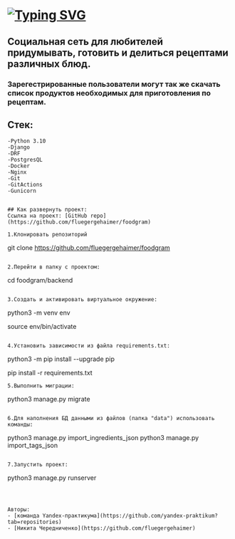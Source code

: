 # [![Typing SVG](https://readme-typing-svg.herokuapp.com?color=%2336BCF7&lines=FOODGRAM)](https://git.io/typing-svg)

## Социальная сеть для любителей придумывать, готовить и делиться рецептами различных блюд.
### Зарегестрированные пользователи могут так же скачать список продуктов необходимых для приготовления по рецептам.

## Стек:
```
-Python 3.10
-Django
-DRF
-PostgresQL
-Docker
-Nginx
-Git
-GitActions
-Gunicorn


## Как развернуть проект:
Ссылка на проект: [GitHub repo](https://github.com/fluegergehaimer/foodgram)

1.Клонировать репозиторий
```
git clone https://github.com/fluegergehaimer/foodgram
```

2.Перейти в папку с проектом:
```
cd foodgram/backend
```

3.Cоздать и активировать виртуальное окружение:
```
python3 -m venv env

source env/bin/activate
```

4.Установить зависимости из файла requirements.txt:

```
python3 -m pip install --upgrade pip

pip install -r requirements.txt
```
5.Выполнить миграции:

```
python3 manage.py migrate
```

6.Для наполнения БД данными из файлов (папка "data") использовать команды:
```
python3 manage.py import_ingredients_json
python3 manage.py import_tags_json
```

7.Запустить проект:

```
python3 manage.py runserver
```



Авторы:
- [команда Yandex-практикума](https://github.com/yandex-praktikum?tab=repositories)
- [Никита Чередниченко](https://github.com/fluegergehaimer)